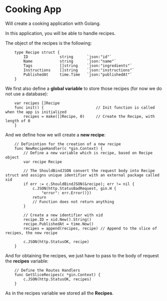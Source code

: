 # Cooking App
Will create a cooking application with Golang.

In this application, you will be able to handle recipes.

The object of the recipes is the following:
```
    type Recipe struct {
        ID				string		`json:"id"`	
        Name 			string 		`json:"name"`
        Tags			[]string 	`json:"ingredients"`
        Instructions	[]string	`json:"instructions"`
        PublishedAt		time.Time	`json:"publishedAt"`
    }
```

We first also define a **global variable** to store those recipes (for now we do not use a database):
```
    var recipes []Recipe
    func init() {						// Init function is called when the app is initialized
        recipes = make([]Recipe, 0) 	// Create the Recipe, with length of 0
    }
```

And we define how we will create a **new recipe**:
```
    // Definintion for the creation of a new recipe
    func NewRecipeHandler(c *gin.Context) {
        // Define a new variable which is recipe, based on Recipe object
        var recipe Recipe

        // The ShouldBindJSON convert the request body into Recipe struct and assigns unique identifier with an external package called xid
        if err := c.ShouldBindJSON(&recipe); err != nil {
            c.JSON(http.StatusBadRequest, gin.H {
                "error": err.Error()}) 
            return 
            // Function does not return anything
        }

        // Create a new identifier with xid
        recipe.ID = xid.New().String()
        recipe.PublishedAt = time.Now()
        recipes = append(recipes, recipe) // Append to the slice of recipes, the new recipe

        c.JSON(http.StatusOK, recipe)
    }
```

And for obtaining the recipes, we just have to pass to the body of request the **recipes** variable:
```
    // Define the Routes Handlers
    func GetSliceRecipes(c *gin.Context) {
        c.JSON(http.StatusOK, recipes)
    }
```
As in the recipes variable we stored all the **Recipes**.